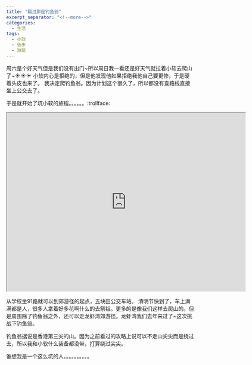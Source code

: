 ```yaml
---
title: "翻过那座钓鱼翁"
excerpt_separator: "<!--more-->"
categories:
  - 生活
tags:
  - 小软
  - 徒步
  - 游玩
---
```


周六是个好天气但是我们没有出门~所以周日我一看还是好天气就拉着小软去爬山了~:sunny::sunny::sunny:
小软内心是拒绝的，但是他发现他如果拒绝我他自己要更惨，于是硬着头皮也来了。
我决定爬钓鱼翁。因为计划这个很久了，所以都没有查路线直接坐上公交去了。

于是就开始了坑小软的旅程。。。。。。:trollface:
<iframe src="https://www.google.com/maps/d/u/0/embed?mid=1fAkPimAVtJ3J1L95xJZsEYTk32g" width="640" height="480"></iframe>

<!--more-->

从学校坐91路就可以到郊游径的起点，五块田公交车站。
清明节快到了，车上满满都是人，很多人拿着好多花啊什么的去祭祖。更多的是像我们这样去爬山的。但是周围除了钓鱼翁之外，还可以走龙虾湾郊游径。龙虾湾我们去年来过了~这次挑战下钓鱼翁。

钓鱼翁据说是香港第三尖的山。因为之前看过的攻略上说可以不走山尖尖而是绕过去，所以我和小软什么装备都没带，打算绕过尖尖。

谁想我是一个这么坑的人。。。。。。。。。。
